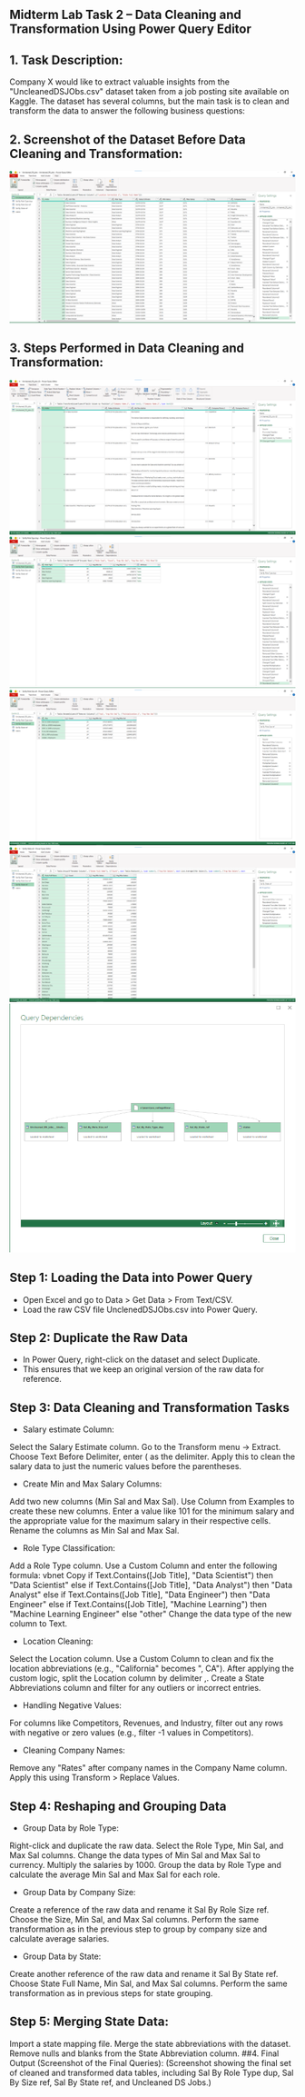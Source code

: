 ## Midterm Lab Task 2 – Data Cleaning and Transformation Using Power Query Editor
## 1. Task Description:
Company X would like to extract valuable insights from the "UncleanedDSJObs.csv" dataset taken from a job posting site available on Kaggle. The dataset has several columns, but the main task is to clean and transform the data to answer the following business questions:


## 2. Screenshot of the Dataset Before Data Cleaning and Transformation:
![before](https://github.com/Clarens19/EDM-Portfolio-Clarens-/blob/5a5923f5e87bb8a87dfcc9483a390d6250fa2601/Midterm%20Lab1/Image/1.png)
## 3. Steps Performed in Data Cleaning and Transformation:
![cleaned data](https://github.com/Clarens19/EDM-Portfolio-Clarens-/blob/5bd9f77e488276f946f8f6c56938aff2a95e4427/Midterm%20Lab1/Image/sss.png)
![sal by role type dup](https://github.com/Clarens19/EDM-Portfolio-Clarens-/blob/1c27eb0a05129ef29651a71f427be517288e8cd7/Midterm%20Lab1/Image/Sal%20By%20Role%20Type%20dup.png)
![sal by size ref](https://github.com/Clarens19/EDM-Portfolio-Clarens-/blob/ff57ca039eaccbbbefe5a466d009aa2fd2d9c9bd/Midterm%20Lab1/Image/Sal%20By%20Role%20Size%20ref.png)
![sal by state ref](https://github.com/Clarens19/EDM-Portfolio-Clarens-/blob/709bce9a7afa8c13a4fa775aa663454fc4c0e8b5/Midterm%20Lab1/Image/Sal%20By%20State%20ref.png)
![query dependencies](https://github.com/Clarens19/EDM-Portfolio-Clarens-/blob/05a7b73296ae83849c57724bd8145f45654159fc/Midterm%20Lab1/Image/s1.png)
## Step 1: Loading the Data into Power Query
- Open Excel and go to Data > Get Data > From Text/CSV.
- Load the raw CSV file UnclenedDSJObs.csv into Power Query.
## Step 2: Duplicate the Raw Data
- In Power Query, right-click on the dataset and select Duplicate.
-   This ensures that we keep an original version of the raw data for reference.
## Step 3: Data Cleaning and Transformation Tasks
-   Salary estimate Column:

Select the Salary Estimate column.
Go to the Transform menu -> Extract.
Choose Text Before Delimiter, enter ( as the delimiter.
Apply this to clean the salary data to just the numeric values before the parentheses.
- Create Min and Max Salary Columns:

Add two new columns (Min Sal and Max Sal).
Use Column from Examples to create these new columns.
Enter a value like 101 for the minimum salary and the appropriate value for the maximum salary in their respective cells.
Rename the columns as Min Sal and Max Sal.
- Role Type Classification:

Add a Role Type column.
Use a Custom Column and enter the following formula:
vbnet
Copy
if Text.Contains([Job Title], "Data Scientist") then "Data Scientist"
else if Text.Contains([Job Title], "Data Analyst") then "Data Analyst"
else if Text.Contains([Job Title], "Data Engineer") then "Data Engineer"
else if Text.Contains([Job Title], "Machine Learning") then "Machine Learning Engineer"
else "other"
Change the data type of the new column to Text.
- Location Cleaning:

Select the Location column.
Use a Custom Column to clean and fix the location abbreviations (e.g., "California" becomes ", CA").
After applying the custom logic, split the Location column by delimiter ,.
Create a State Abbreviations column and filter for any outliers or incorrect entries.
- Handling Negative Values:

For columns like Competitors, Revenues, and Industry, filter out any rows with negative or zero values (e.g., filter -1 values in Competitors).
- Cleaning Company Names:

Remove any "Rates" after company names in the Company Name column.
Apply this using Transform > Replace Values.
## Step 4: Reshaping and Grouping Data
- Group Data by Role Type:

Right-click and duplicate the raw data.
Select the Role Type, Min Sal, and Max Sal columns.
Change the data types of Min Sal and Max Sal to currency.
Multiply the salaries by 1000.
Group the data by Role Type and calculate the average Min Sal and Max Sal for each role.
- Group Data by Company Size:

Create a reference of the raw data and rename it Sal By Role Size ref.
Choose the Size, Min Sal, and Max Sal columns.
Perform the same transformation as in the previous step to group by company size and calculate average salaries.
- Group Data by State:

Create another reference of the raw data and rename it Sal By State ref.
Choose State Full Name, Min Sal, and Max Sal columns.
Perform the same transformation as in previous steps for state grouping.
## Step 5: Merging State Data:
Import a state mapping file.
Merge the state abbreviations with the dataset.
Remove nulls and blanks from the State Abbreviation column.
##4. Final Output (Screenshot of the Final Queries):
(Screenshot showing the final set of cleaned and transformed data tables, including Sal By Role Type dup, Sal By Size ref, Sal By State ref, and Uncleaned DS Jobs.)



